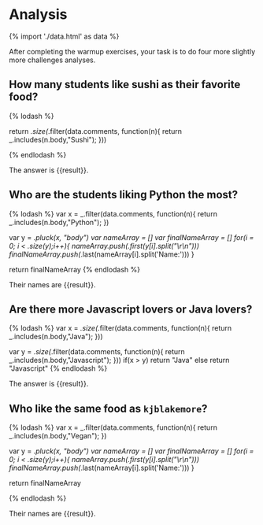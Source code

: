 # Analysis

{% import './data.html' as data %}

After completing the warmup exercises, your task is to do four more slightly
more challenges analyses.

## How many students like sushi as their favorite food?

{% lodash %}

return _.size(_.filter(data.comments, function(n){
	return _.includes(n.body,"Sushi");
}))


{% endlodash %}

The answer is {{result}}.

## Who are the students liking Python the most?

{% lodash %}
var x = _.filter(data.comments, function(n){
	return _.includes(n.body,"Python");
})


var y = _.pluck(x, "body")
var nameArray = []
var finalNameArray = []
for(i = 0; i < _.size(y);i++){
	nameArray.push(_.first(y[i].split("\r\n")))
	finalNameArray.push(_.last(nameArray[i].split('Name:')))
}

return finalNameArray
{% endlodash %}

Their names are {{result}}.

## Are there more Javascript lovers or Java lovers?

{% lodash %}
var x = _.size(_.filter(data.comments, function(n){
	return _.includes(n.body,"Java");
}))

var y = _.size(_.filter(data.comments, function(n){
	return _.includes(n.body,"Javascript");
}))
if(x > y)
	return "Java"
else
	return "Javascript"
{% endlodash %}

The answer is {{result}}.

## Who like the same food as `kjblakemore`?

{% lodash %}
var x = _.filter(data.comments, function(n){
	return _.includes(n.body,"Vegan");
})


var y = _.pluck(x, "body")
var nameArray = []
var finalNameArray = []
for(i = 0; i < _.size(y);i++){
	nameArray.push(_.first(y[i].split("\r\n")))
	finalNameArray.push(_.last(nameArray[i].split('Name:')))
}

return finalNameArray

{% endlodash %}

Their names are {{result}}.
